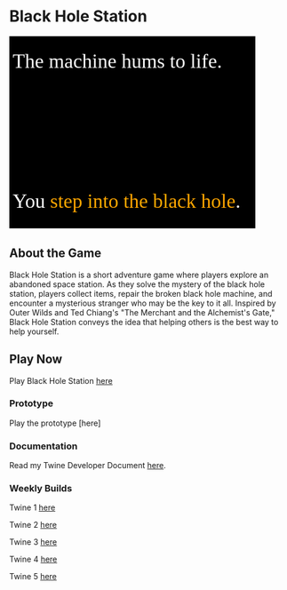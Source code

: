 # Black Hole Station

![](assets/BlackHoleStation_img.png)

## About the Game

Black Hole Station is a short adventure game where players explore an abandoned space station. As they solve the mystery of the black hole station, players collect items, repair the broken black hole machine, and encounter a mysterious stranger who may be the key to it all. Inspired by Outer Wilds and Ted Chiang's "The Merchant and the Alchemist's Gate," Black Hole Station conveys the idea that helping others is the best way to help yourself.

## Play Now

Play Black Hole Station [here](final_build/BlackHoleStation.html)

### Prototype

Play the prototype [here]

### Documentation

Read my Twine Developer Document [here]().

### Weekly Builds

Twine 1 [here](weekly_builds/Tutorial1.html)

Twine 2 [here](weekly_builds/Tutorial2.html)

Twine 3 [here](weekly_builds/Tutorial3.html)

Twine 4 [here](weekly_builds/Tutorial4.html)

Twine 5 [here](weekly_builds/Tutorial5.html)
